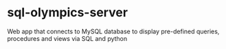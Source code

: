 # sql-olympics-server
Web app that connects to MySQL database to display pre-defined queries, procedures and views via SQL and python
